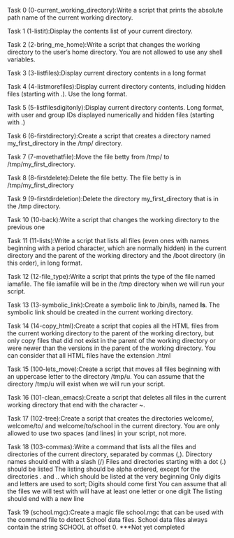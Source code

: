 Task 0 (0-current_working_directory):Write a script that prints the absolute path name of the current working directory.

Task 1 (1-listit):Display the contents list of your current directory.

Task 2 (2-bring_me_home):Write a script that changes the working directory to the user’s home directory. You are not allowed to use any shell variables.

Task 3 (3-listfiles):Display current directory contents in a long format

Task 4 (4-listmorefiles):Display current directory contents, including hidden files (starting with .). Use the long format.

Task 5 (5-listfilesdigitonly):Display current directory contents. Long format, with user and group IDs displayed numerically and hidden files (starting with .)

Task 6 (6-firstdirectory):Create a script that creates a directory named my_first_directory in the /tmp/ directory.

Task 7 (7-movethatfile):Move the file betty from /tmp/ to /tmp/my_first_directory.

Task 8 (8-firstdelete):Delete the file betty. The file betty is in /tmp/my_first_directory

Task 9 (9-firstdirdeletion):Delete the directory my_first_directory that is in the /tmp directory.

Task 10 (10-back):Write a script that changes the working directory to the previous one

Task 11 (11-lists):Write a script that lists all files (even ones with names beginning with a period character, which are normally hidden) in the current directory and the parent of the working directory and the /boot directory (in this order), in long format.

Task 12 (12-file_type):Write a script that prints the type of the file named iamafile. The file iamafile will be in the /tmp directory when we will run your script.

Task 13 (13-symbolic_link):Create a symbolic link to /bin/ls, named __ls__. The symbolic link should be created in the current working directory.

Task 14 (14-copy_html):Create a script that copies all the HTML files from the current working directory to the parent of the working directory, but only copy files that did not exist in the parent of the working directory or were newer than the versions in the parent of the working directory. 
You can consider that all HTML files have the extension .html

Task 15 (100-lets_move):Create a script that moves all files beginning with an uppercase letter to the directory /tmp/u.
You can assume that the directory /tmp/u will exist when we will run your script.

Task 16 (101-clean_emacs):Create a script that deletes all files in the current working directory that end with the character ~.

Task 17 (102-tree):Create a script that creates the directories welcome/, welcome/to/ and welcome/to/school in the current directory.
You are only allowed to use two spaces (and lines) in your script, not more.

Task 18 (103-commas):Write a command that lists all the files and directories of the current directory, separated by commas (,).
Directory names should end with a slash (/)
Files and directories starting with a dot (.) should be listed
The listing should be alpha ordered, except for the directories . and .. which should be listed at the very beginning
Only digits and letters are used to sort; Digits should come first
You can assume that all the files we will test with will have at least one letter or one digit
The listing should end with a new line

Task 19 (school.mgc):Create a magic file school.mgc that can be used with the command file to detect School data files. 
School data files always contain the string SCHOOL at offset 0.
***Not yet completed
